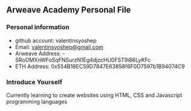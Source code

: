 ## Arweave Academy Personal File

### Personal information

- github account: valentinsyoshep
- Email: valentinsyoshep@gmail.com
- Arweave Address: -SRoOMXnWFoSqFNSurzN1Eg4djzcHU0FST9i86LyKFc
- ETH Address: 0x554B18EC59D7847E63858f6F0D7597b1B94074C9


### Introduce Yourself
Currently learning to create websites using HTML, CSS and Javascript programming languages